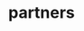 ---
title: "partners"
heading: "See how we treat our partners."
content: "Tardigrade, and our open-source parent company Storj Labs are very passionate about supporting, building, and using open source software.  It’s this passion that led us to create our Open Source Partner Program. With this program, every time your users store data on Tardigrade, we will share a generous portion of every dollar earned with our open-source partners. Forever. . ."
---